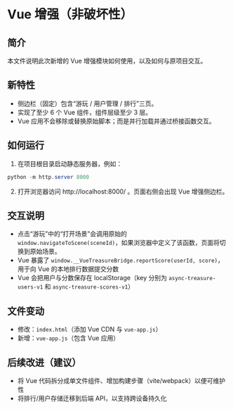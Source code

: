 Vue 增强（非破坏性）
=====================

简介
----

本文件说明此次新增的 Vue 增强模块如何使用，以及如何与原项目交互。

新特性
------

- 侧边栏（固定）包含“游玩 / 用户管理 / 排行”三页。
- 实现了至少 6 个 Vue 组件，组件层级至少 3 层。
- Vue 应用不会移除或替换原始脚本；而是并行加载并通过桥接函数交互。

如何运行
--------

1. 在项目根目录启动静态服务器，例如：

```powershell
python -m http.server 8000
```

2. 打开浏览器访问 http://localhost:8000/ 。页面右侧会出现 Vue 增强侧边栏。

交互说明
------

- 点击“游玩”中的“打开场景”会调用原始的 `window.navigateToScene(sceneId)`，如果浏览器中定义了该函数，页面将切换到原始场景。
- Vue 暴露了 `window.__VueTreasureBridge.reportScore(userId, score)`，用于向 Vue 的本地排行数据提交分数
- Vue 会把用户与分数保存在 localStorage（key 分别为 `async-treasure-users-v1` 和 `async-treasure-scores-v1`）

文件变动
------

- 修改：`index.html`（添加 Vue CDN 与 `vue-app.js`）
- 新增：`vue-app.js`（包含 Vue 应用）

后续改进（建议）
-----------

- 将 Vue 代码拆分成单文件组件、增加构建步骤（vite/webpack）以便可维护性
- 将排行/用户存储迁移到后端 API，以支持跨设备持久化

